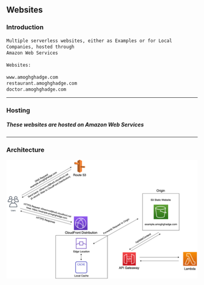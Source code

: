 ## Websites

### Introduction
    Multiple serverless websites, either as Examples or for Local Companies, hosted through
    Amazon Web Services
    
    Websites:
    
    www.amoghghadge.com
    restaurant.amoghghadge.com
    doctor.amoghghadge.com
___________________________________________________________________________________________________

### Hosting
##### These websites are hosted on Amazon Web Services
___________________________________________________________________________________________________

### Architecture
![Architecture](Website_Backend.png)
